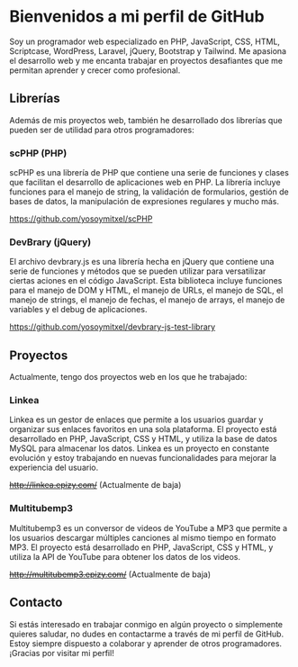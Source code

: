 # Bienvenidos a mi perfil de GitHub
Soy un programador web especializado en PHP, JavaScript, CSS, HTML, Scriptcase, WordPress, Laravel, jQuery, Bootstrap y Tailwind. Me apasiona el desarrollo web y me encanta trabajar en proyectos desafiantes que me permitan aprender y crecer como profesional.

## Librerías
Además de mis proyectos web, también he desarrollado dos librerías que pueden ser de utilidad para otros programadores:

### scPHP (PHP)
scPHP es una librería de PHP que contiene una serie de funciones y clases que facilitan el desarrollo de aplicaciones web en PHP. La librería incluye funciones para el manejo de string, la validación de formularios, gestión de bases de datos, la manipulación de expresiones regulares y mucho más.

https://github.com/yosoymitxel/scPHP

### DevBrary (jQuery)
El archivo devbrary.js es una librería hecha en jQuery que contiene una serie de funciones y métodos que se pueden utilizar para versatilizar ciertas aciones en el código JavaScript. Esta biblioteca incluye funciones para el manejo de DOM y HTML, el manejo de URLs, el manejo de SQL, el manejo de strings, el manejo de fechas, el manejo de arrays, el manejo de variables y el debug de aplicaciones.

https://github.com/yosoymitxel/devbrary-js-test-library

## Proyectos
Actualmente, tengo dos proyectos web en los que he trabajado:

### Linkea
Linkea es un gestor de enlaces que permite a los usuarios guardar y organizar sus enlaces favoritos en una sola plataforma. El proyecto está desarrollado en PHP, JavaScript, CSS y HTML, y utiliza la base de datos MySQL para almacenar los datos. Linkea es un proyecto en constante evolución y estoy trabajando en nuevas funcionalidades para mejorar la experiencia del usuario.

~~http://linkea.epizy.com/~~ (Actualmente de baja)

### Multitubemp3
Multitubemp3 es un conversor de videos de YouTube a MP3 que permite a los usuarios descargar múltiples canciones al mismo tiempo en formato MP3. El proyecto está desarrollado en PHP, JavaScript, CSS y HTML, y utiliza la API de YouTube para obtener los datos de los videos. 

~~http://multitubemp3.epizy.com/~~ (Actualmente de baja)

## Contacto
Si estás interesado en trabajar conmigo en algún proyecto o simplemente quieres saludar, no dudes en contactarme a través de mi perfil de GitHub. Estoy siempre dispuesto a colaborar y aprender de otros programadores. ¡Gracias por visitar mi perfil!
